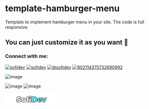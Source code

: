 # template-hamburger-menu
Template to implement hamburger menu in your site. The code is full responsive.

## You can just customize  it as you want 💙

<h3 align="left">Connect with me:</h3>
<p align="left">
<a href="https://codepen.io/sofidev" target="blank"><img align="center" src="https://raw.githubusercontent.com/rahuldkjain/github-profile-readme-generator/master/src/images/icons/Social/codepen.svg" alt="sofidev" height="30" width="40" /></a>
<a href="https://linkedin.com/in/sofidev" target="blank"><img align="center" src="https://raw.githubusercontent.com/rahuldkjain/github-profile-readme-generator/master/src/images/icons/Social/linked-in-alt.svg" alt="sofidev" height="30" width="40" /></a>
<a href="https://www.youtube.com/c/@sofidev" target="blank"><img align="center" src="https://raw.githubusercontent.com/rahuldkjain/github-profile-readme-generator/master/src/images/icons/Social/youtube.svg" alt="@sofidev" height="30" width="40" /></a>
<a href="https://discord.gg/802114375732690992" target="blank"><img align="center" src="https://raw.githubusercontent.com/rahuldkjain/github-profile-readme-generator/master/src/images/icons/Social/discord.svg" alt="802114375732690992" height="30" width="40" /></a>
</p>

![image](https://github.com/SofiDevO/template-hamburger-menu/assets/102200061/8063dbce-5361-4713-86aa-26ba1e81ced8)

![image](https://github.com/SofiDevO/template-hamburger-menu/assets/102200061/93fb8069-b103-469f-b725-178b4b88d9a5)
![image](https://github.com/SofiDevO/template-hamburger-menu/assets/102200061/f6da4da7-9750-4019-ac51-ea4f6d001178)


![image](./assets/img/2_170_40.png)